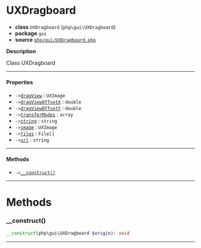 # UXDragboard

- **class** `UXDragboard` (`php\gui\UXDragboard`)
- **package** `gui`
- **source** [`php/gui/UXDragboard.php`](./src/main/resources/JPHP-INF/sdk/php/gui/UXDragboard.php)

**Description**

Class UXDragboard

---

#### Properties

- `->`[`dragView`](#prop-dragview) : `UXImage`
- `->`[`dragViewOffsetX`](#prop-dragviewoffsetx) : `double`
- `->`[`dragViewOffsetY`](#prop-dragviewoffsety) : `double`
- `->`[`transferModes`](#prop-transfermodes) : `array`
- `->`[`string`](#prop-string) : `string`
- `->`[`image`](#prop-image) : `UXImage`
- `->`[`files`](#prop-files) : `File[]`
- `->`[`url`](#prop-url) : `string`

---

#### Methods

- `->`[`__construct()`](#method-__construct)

---
# Methods

<a name="method-__construct"></a>

### __construct()
```php
__construct(php\gui\UXDragboard $origin): void
```

---
